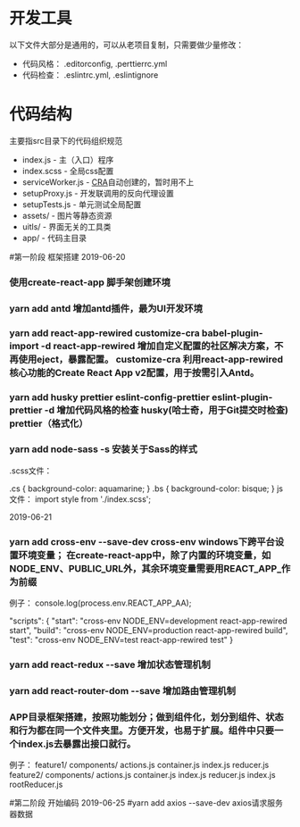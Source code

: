 # 开发工具

以下文件大部分是通用的，可以从老项目复制，只需要做少量修改：
- 代码风格： .editorconfig, .perttierrc.yml
- 代码检查： .eslintrc.yml, .eslintignore

# 代码结构

主要指src目录下的代码组织规范

- index.js - 主（入口）程序
- index.scss - 全局css配置
- serviceWorker.js - [CRA](https://github.com/facebook/create-react-app)自动创建的，暂时用不上
- setupProxy.js - 开发联调用的反向代理设置
- setupTests.js - 单元测试全局配置
- assets/ - 图片等静态资源
- uitls/ - 界面无关的工具类
- app/ - 代码主目录

#第一阶段  框架搭建
2019-06-20
### 使用create-react-app 脚手架创建环境

### yarn add antd  增加antd插件，最为UI开发环境

### yarn add react-app-rewired customize-cra babel-plugin-import -d    react-app-rewired 增加自定义配置的社区解决方案，不再使用eject，暴露配置。  customize-cra 利用react-app-rewired核心功能的Create React App v2配置，用于按需引入Antd。


### yarn add husky prettier eslint-config-prettier eslint-plugin-prettier -d  增加代码风格的检查  husky(哈士奇，用于Git提交时检查)   prettier（格式化）

###  yarn add node-sass  -s   安装关于Sass的样式
.scss文件： 

.cs { background-color: aquamarine; }
.bs { background-color: bisque; }
js文件： import style from './index.scss';

2019-06-21
### yarn add cross-env --save-dev   cross-env  windows下跨平台设置环境变量；  在create-react-app中，除了内置的环境变量，如NODE_ENV、PUBLIC_URL外，其余环境变量需要用REACT_APP_作为前缀
例子：     console.log(process.env.REACT_APP_AA);

  "scripts": {
    "start": "cross-env NODE_ENV=development react-app-rewired start",
    "build": "cross-env NODE_ENV=production react-app-rewired build",
    "test": "cross-env NODE_ENV=test react-app-rewired test"
  }

### yarn add  react-redux --save    增加状态管理机制

###  yarn add react-router-dom  --save  增加路由管理机制

### APP目录框架搭建，按照功能划分；做到组件化，划分到组件、状态和行为都在同一个文件夹里。方便开发，也易于扩展。组件中只要一个index.js去暴露出接口就行。
例子：
    feature1/
        components/
            actions.js
            container.js
            index.js
            reducer.js
    feature2/
        components/
            actions.js
            container.js
            index.js
            reducer.js
    index.js
    rootReducer.js

#第二阶段 开始编码
2019-06-25
#yarn add axios --save-dev   axios请求服务器数据




